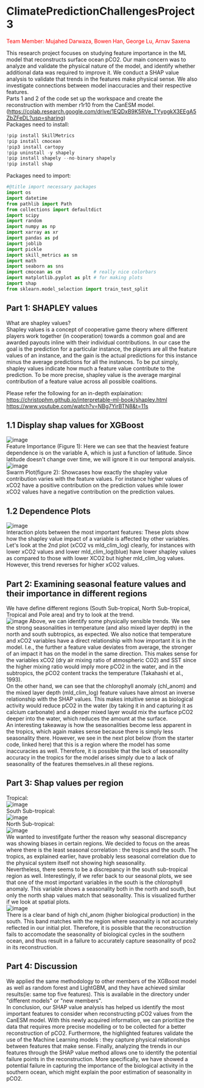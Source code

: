 # ClimatePredictionChallengesProject3
<span style="color:red">Team Member: Mujahed Darwaza, Bowen Han, George Lu, Arnav Saxena

This research project focuses on studying feature importance in the ML model that reconstructs surface ocean pCO2. Our main concern was to analyze and validate the physical nature of the model, and identify whether additional data was required to improve it. We conduct a SHAP value analysis to validate that trends in the features make physical sense. We also investigate connections between model inaccuracies and their respective features.\
Parts 1 and 2 of the code set up the workspace and create the reconstruction with member r1r10 from the CanESM model.\
(https://colab.research.google.com/drive/1EQDxB9K5RVe_TYypgkX3EEgA5ZbZFeDL?usp=sharing) \
Packages need to install:
~~~python
!pip install SkillMetrics
!pip install cmocean
!pip3 install cartopy
!pip uninstall -y shapely
!pip install shapely --no-binary shapely
!pip install shap
~~~
Packages need to import: 
~~~python
#@title import necessary packages
import os
import datetime
from pathlib import Path
from collections import defaultdict
import scipy
import random
import numpy as np
import xarray as xr
import pandas as pd
import joblib
import pickle
import skill_metrics as sm
import math
import seaborn as sns
import cmocean as cm            # really nice colorbars
import matplotlib.pyplot as plt # for making plots
import shap
from sklearn.model_selection import train_test_split
~~~
## Part 1: SHAPLEY values
What are shapley values?\
Shapley values is a concept of cooperative game theory where different players work together (in cooperation) towards a common goal and are awarded payouts inline with their individual contributions. In our case the goal is the prediction for a particular instance, the players are all the feature values of an instance, and the gain is the actual predictions for this instance minus the average predictions for all the instances.
To be put simply, shapley values indicate how much a feature value contribute to the prediction. To be more precise, shapley value is the average marginal contribution of a feature value across all possible coalitions.

Please refer the following for an in-depth explaination:
https://christophm.github.io/interpretable-ml-book/shapley.html \
https://www.youtube.com/watch?v=NBg7YirBTN8&t=11s 
## 1.1 Display shap values for XGBoost
![image](https://user-images.githubusercontent.com/59796732/169884352-30e9e456-57cc-44c6-abe6-3e8401334d32.png) \
Feature Importance (Figure 1): Here we can see that the heaviest feature dependence is on the variable A, which is just a function of latitude. Since latitude doesn't change over time, we will ignore it in our temporal analysis.\
![image](https://user-images.githubusercontent.com/59796732/169885102-e8b2ee0c-bb84-4cd4-9474-9bd452941fe5.png) \
Swarm Plot(figure 2): Showcases how exactly the shapley value contribution varies with the feature values. For instance higher values of xCO2 have a positive contribution on the prediction values while lower xCO2 values have a negative contribution on the prediction values.
## 1.2 Dependence Plots
![image](https://user-images.githubusercontent.com/59796732/169886064-712c4a70-7102-4b09-9dcd-ace206d22db7.png) \
Interaction plots between the most important features: These plots show how the shapley value impact of a variable is affected by other variables. Let's look at the 2nd plot (xCO2 vs mld_clim_log) clearly, for instances with lower xCO2 values and lower mld_clim_log(blue) have lower shapley values as compared to those with lower XCO2 but higher mld_clim_log values. However, this trend reverses for higher xCO2 values.
## Part 2: Examining seasonal feature values and their importance in different regions
We have define different regions (South Sub-tropical, North Sub-tropical, Tropical and Pole area) and try to look at the trend.\
![image](https://user-images.githubusercontent.com/59796732/169887481-98257adc-910a-40ee-a821-f840ed1182df.png)
Above, we can identify some physically sensible trends. We see the strong seasonalities in temperature (and also mixed layer depth) in the north and south subtropics, as expected. We also notice that temperature and xCO2 variables have a direct relationship with how important it is in the model. I.e., the further a feature value deviates from average, the stronger of an impact it has on the model in the same direction. This makes sense for the variables xCO2 (dry air mixing ratio of atmospheric CO2) and SST since the higher mixing ratio would imply more pCO2 in the water, and in the subtropics, the pCO2 content tracks the temperature (Takahashi et al., 1993). \
On the other hand, we can see that the chlorophyll anomaly (chl_anom) and the mixed layer depth (mld_clim_log) feature values have almost an inverse relationship with the SHAP values. This makes intuitive sense as biological activity would reduce pCO2 in the water (by taking it in and capturing it as calcium carbonate) and a deeper mixed layer would mix the surface pCO2 deeper into the water, which reduces the amount at the surface. \
An interesting takeaway is how the seasonalities become less apparent in the tropics, which again makes sense because there is simply less seasonality there. However, we see in the next plot below (from the starter code, linked here) that this is a region where the model has some inaccuracies as well. Therefore, it is possible that the lack of seasonality accuracy in the tropics for the model arises simply due to a lack of seasonality of the features themselves.in all these regions. 
## Part 3: Shap values per region 
Tropical: \
![image](https://user-images.githubusercontent.com/59796732/169888587-216ad0ae-8e65-408c-a148-97a926dca318.png) \
South Sub-tropical:\
![image](https://user-images.githubusercontent.com/59796732/169888755-450cbfb9-0765-4ceb-99a6-00b4e84abda5.png) \
North Sub-tropical:\
![image](https://user-images.githubusercontent.com/59796732/169888899-32f5a4ab-b41c-4450-8602-5768d44169b9.png) \
We wanted to investifgate further the reason why seasonal discrepancy was showing biases in certain regions. We decided to focus on the areas where there is the least seasonal correlation : the tropics and the south. The tropics, as explained earlier, have probably less seasonal correlation due to the physical system itself not showing high seasonality. \
Nevertheless, there seems to be a discrepancy in the south sub-tropical region as well. Interestingly, if we refer back to our seasonal plots, we see that one of the most important variables in the south is the chlorophyll anomaly. This variable shows a seasonality both in the north and south, but only the north shap values match that seasonality. This is visualized further if we look at spatial plots. \
![image](https://user-images.githubusercontent.com/59796732/169889091-12e20fa9-d9d1-440e-b8dc-c08350403b50.png) \
There is a clear band of high chl_anom (higher biological production) in the south. This band matches with the region where seaonality is not accurately reflected in our initial plot. Therefore, it is possible that the reconstruction fails to accomodate the seasonality of biological cycles in the southern ocean, and thus result in a failure to accurately capture seasonality of pco2 in its reconstruction. 
## Part 4: Discussion 
We applied the same methodology to other members of the XGBoost model as well as random forest and LightGBM, and they have achieved similar results(ie: same top five features). This is available in the directory under "different models" or "new members". \
In conclusion, our SHAP value analysis has helped us identify the most important features to consider when reconstructing pCO2 values from the CanESM model. With this newly acquired information, we can prioritize the data that requires more precise modelling or to be collected for a better reconstruction of pCO2. Furthermore, the highlighted features validate the use of the Machine Learning models : they capture physical relationships between features that make sense. Finally, analyzing the trends in our features through the SHAP value method allows one to identify the potential failure points in the reconstruction. More specifically, we have showed a potential failure in capturing the importance of the biological activity in the southern ocean, which might explain the poor estimation of seasonality in pCO2. 
